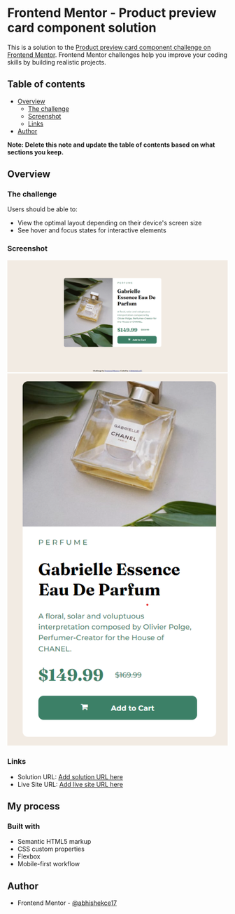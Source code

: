 # Frontend Mentor - Product preview card component solution

This is a solution to the [Product preview card component challenge on Frontend Mentor](https://www.frontendmentor.io/challenges/product-preview-card-component-GO7UmttRfa). Frontend Mentor challenges help you improve your coding skills by building realistic projects. 

## Table of contents

- [Overview](#overview)
  - [The challenge](#the-challenge)
  - [Screenshot](#screenshot)
  - [Links](#links)
- [Author](#author)

**Note: Delete this note and update the table of contents based on what sections you keep.**

## Overview

### The challenge

Users should be able to:

- View the optimal layout depending on their device's screen size
- See hover and focus states for interactive elements

### Screenshot

![](./images/screenshot1.png)
![](./images/screenshot2.png)

### Links

- Solution URL: [Add solution URL here]([https://your-solution-url.com](https://github.com/abhishekce17/product-preview-card-component-main/))
- Live Site URL: [Add live site URL here]([https://your-live-site-url.com](https://abhishekce17.github.io/product-preview-card-component-main/))

## My process

### Built with

- Semantic HTML5 markup
- CSS custom properties
- Flexbox
- Mobile-first workflow

## Author

- Frontend Mentor - [@abhishekce17](https://www.frontendmentor.io/profile/yourusername)

